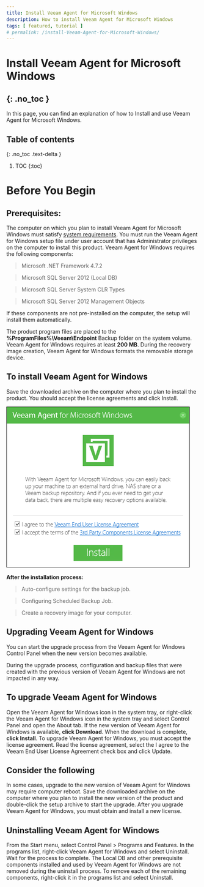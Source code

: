 ```yaml
---
title: Install Veeam Agent for Microsoft Windows
description: How to install Veeam Agent for Microsoft Windows
tags: [ featured, tutorial ]
# permalink: /install-Veeam-Agent-for-Microsoft-Windows/
---
```

# Install Veeam Agent for Microsoft Windows
{: .no_toc }
---

In this page, you can find an explanation of how to Install and use Veeam Agent for Microsoft Windows.

## Table of contents
{: .no_toc .text-delta }

1. TOC
{:toc}

# Before You Begin

## Prerequisites:
The computer on which you plan to install Veeam Agent for Microsoft Windows must satisfy [system requirements](https://helpcenter.veeam.com/docs/agentforwindows/userguide/system_requirements.html?ver=40).
You must run the Veeam Agent for Windows setup file under user account that has Administrator privileges on the computer to install this product.
Veeam Agent for Windows requires the following components:

> Microsoft .NET Framework 4.7.2

> Microsoft SQL Server 2012 (Local DB)

> Microsoft SQL Server System CLR Types

> Microsoft SQL Server 2012 Management Objects

If these components are not pre-installed on the computer, the setup will install them automatically.

The product program files are placed to the **%ProgramFiles%\Veeam\Endpoint** Backup folder on the system volume. Veeam Agent for Windows requires at least **200 MB**.
During the recovery image creation, Veeam Agent for Windows formats the removable storage device.

## To install Veeam Agent for Windows
Save the downloaded archive on the computer where you plan to install the product.
You should accept the license agreements and click Install.

![](../../assets/img/Win-Veeam-agent/Veeam-agent000.png)

**After the installation process:**

> Auto-configure settings for the backup job.

> Configuring Scheduled Backup Job.

> Create a recovery image for your computer.

## Upgrading Veeam Agent for Windows
You can start the upgrade process from the Veeam Agent for Windows Control Panel when the new version becomes available.

During the upgrade process, configuration and backup files that were created with the previous version of Veeam Agent for Windows are not impacted in any way.

## To upgrade Veeam Agent for Windows
Open the Veeam Agent for Windows icon in the system tray, or right-click the Veeam Agent for Windows icon in the system tray and select Control Panel and open the About tab.
If the new version of Veeam Agent for Windows is available, **click Download**.
When the download is complete, **click Install**.
To upgrade Veeam Agent for Windows, you must accept the license agreement. Read the license agreement, select the I agree to the Veeam End User License Agreement check box and click Update.

## Consider the following
In some cases, upgrade to the new version of Veeam Agent for Windows may require computer reboot.
Save the downloaded archive on the computer where you plan to install the new version of the product and double-click the setup archive to start the upgrade.
After you upgrade Veeam Agent for Windows, you must obtain and install a new license.

## Uninstalling Veeam Agent for Windows
From the Start menu, select Control Panel > Programs and Features.
In the programs list, right-click Veeam Agent for Windows and select Uninstall. Wait for the process to complete.
The Local DB and other prerequisite components installed and used by Veeam Agent for Windows are not removed during the uninstall process. To remove each of the remaining components, right-click it in the programs list and select Uninstall.
